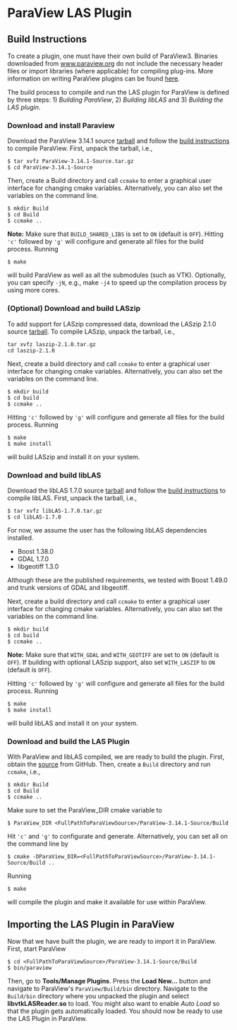 # ParaView LAS Plugin

## Build Instructions

To create a plugin, one must have their own build of ParaView3. Binaries downloaded from www.paraview.org do not include the necessary header files or import libraries (where applicable) for compiling plug-ins. More information on writing ParaView plugins can be found [here](http://www.paraview.org/Wiki/ParaView/Plugin_HowTo).

The build process to compile and run the LAS plugin for ParaView is defined by three steps: 1) *Building ParaView*, 2) *Building libLAS* and 3) *Building the LAS plugin*.

### Download and install Paraview

Download the ParaView 3.14.1 source [tarball](http://www.paraview.org/paraview/resources/software.php) and follow the [build instructions](http://paraview.org/Wiki/ParaView:Build_And_Install) to compile ParaView. First, unpack the tarball, i.e.,

```
$ tar xvfz ParaView-3.14.1-Source.tar.gz
$ cd ParaView-3.14.1-Source
```

Then, create a Build directory and call `ccmake` to enter a graphical user interface for changing cmake variables. Alternatively, you can also set the variables on the command line.

```
$ mkdir Build
$ cd Build
$ ccmake ..
```

**Note:** Make sure that `BUILD_SHARED_LIBS` is set to `ON` (default is `OFF`). Hitting `'c'` followed by `'g'` will configure and generate all files for the build process. Running

```
$ make
```

will build ParaView as well as all the submodules (such as VTK). Optionally, you can specify `-jN`, e.g., make `-j4` to speed up the compilation process by using more cores.

### (Optional) Download and build LASzip

To add support for LASzip compressed data, download the LASzip 2.1.0 source [tarball](http://download.osgeo.org/laszip/laszip-2.1.0.tar.gz). To compile LASzip, unpack the tarball, i.e.,

```
tar xvfz laszip-2.1.0.tar.gz
cd laszip-2.1.0
```

Next, create a build directory and call `ccmake` to enter a graphical user interface for changing cmake variables. Alternatively, you can also set the variables on the command line.

```
$ mkdir build
$ cd build
$ ccmake ..
```

Hitting `'c'` followed by `'g'` will configure and generate all files for the build process. Running

```
$ make
$ make install
```

will build LASzip and install it on your system.

### Download and build libLAS

Download the libLAS 1.7.0 source [tarball](http://download.osgeo.org/liblas/libLAS-1.7.0.tar.gz) and follow the [build instructions](http://www.liblas.org/compilation.html) to compile libLAS. First, unpack the tarball, i.e.,

```
$ tar xvfz libLAS-1.7.0.tar.gz
$ cd libLAS-1.7.0
```

For now, we assume the user has the following libLAS dependencies installed.

* Boost 1.38.0
* GDAL 1.7.0
* libgeotiff 1.3.0

Although these are the published requirements, we tested with Boost 1.49.0 and trunk versions of GDAL and libgeotiff.

Next, create a build directory and call `ccmake` to enter a graphical user interface for changing cmake variables. Alternatively, you can also set the variables on the command line.

```
$ mkdir build
$ cd build
$ ccmake ..
```

**Note:** Make sure that `WITH_GDAL` and `WITH_GEOTIFF` are set to `ON` (default is `OFF`). If building with optional LASzip support, also set `WITH_LASZIP` to `ON` (default is `OFF`).

Hitting `'c'` followed by `'g'` will configure and generate all files for the build process. Running

```
$ make
$ make install
```

will build libLAS and install it on your system.

### Download and build the LAS Plugin

With ParaView and libLAS compiled, we are ready to build the plugin. First, obtain the [source](https://github.com/chambbj/paraview_las_plugin) from GitHub. Then, create a `Build` directory and run `ccmake`, i.e.,

```
$ mkdir Build
$ cd Build
$ ccmake ..
```

Make sure to set the ParaView_DIR cmake variable to

```
$ ParaView_DIR <FullPathToParaViewSource>/ParaView-3.14.1-Source/Build
```

Hit `'c'` and `'g'` to configurate and generate. Alternatively, you can set all on the command line by

```
$ cmake -DParaView_DIR=<FullPathToParaViewSource>/ParaView-3.14.1-Source/Build ..
```

Running

```
$ make
```

will compile the plugin and make it available for use within ParaView.

## Importing the LAS Plugin in ParaView

Now that we have built the plugin, we are ready to import it in ParaView. First, start ParaView

```
$ cd <FullPathToParaViewSource>/ParaView-3.14.1-Source/Build
$ bin/paraview
```

Then, go to **Tools/Manage Plugins**. Press the **Load New...** button and navigate to ParaView's `ParaView/Build/bin` directory. Navigate to the `Build/bin` directory where you unpacked the plugin and select **libvtkLASReader.so** to load. You might also want to enable *Auto Load* so that the plugin gets automatically loaded. You should now be ready to use the LAS Plugin in ParaView.
